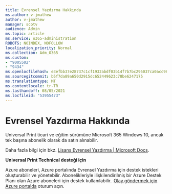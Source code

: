 ```yaml
---
title: Evrensel Yazdırma Hakkında
ms.author: v-jmathew
author: v-jmathew
manager: scotv
audience: Admin
ms.topic: article
ms.service: o365-administration
ROBOTS: NOINDEX, NOFOLLOW
localization_priority: Normal
ms.collection: Adm_O365
ms.custom:
- "9005502"
- "9434"
ms.openlocfilehash: e3efbb37e28737c1cf1932abdf03b14f7b7bc295037ca0acc9602d8864b4a8ae
ms.sourcegitcommit: b5f7da89a650d2915dc652449623c78be6247175
ms.translationtype: MT
ms.contentlocale: tr-TR
ms.lasthandoff: 08/05/2021
ms.locfileid: "53955473"
---
```

# <a name="about-universal-print"></a>Evrensel Yazdırma Hakkında

Universal Print ticari ve eğitim sürümüne Microsoft 365 Windows 10, ancak tek başına abonelik olarak da satın alınabilir.

Daha fazla bilgi için bkz. [Lisans Evrensel Yazdırma | Microsoft Docs](https://docs.microsoft.com/universal-print/fundamentals/universal-print-license).

**Universal Print Technical desteği için**

Azure aboneleri, Azure portalında Evrensel Yazdırma için destek istekleri oluşturabilir ve yönetebilir. Abonelikleriyle ilişkilendirilmiş bir Azure Destek Planı olan Azure aboneleri için destek kullanılabilir.  [Olay göndermek için Azure portalda](https://ms.portal.azure.com/#blade/Microsoft_Azure_Support/HelpAndSupportBlade/newsupportrequest) oturum açın.